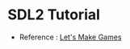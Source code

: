 # SDL2 Tutorial
- Reference : [Let's Make Games](https://www.youtube.com/playlist?list=PLhfAbcv9cehhkG7ZQK0nfIGJC_C-wSLrx)
